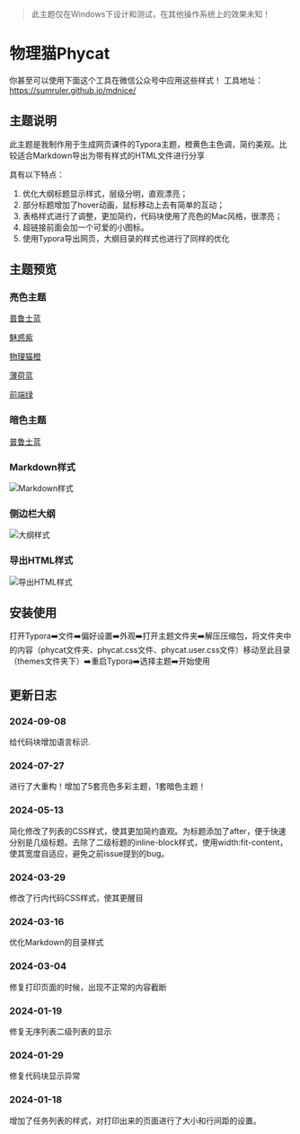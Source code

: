 >此主题仅在Windows下设计和测试，在其他操作系统上的效果未知！

# 物理猫Phycat
你甚至可以使用下面这个工具在微信公众号中应用这些样式！
工具地址：https://sumruler.github.io/mdnice/
## 主题说明

此主题是我制作用于生成网页课件的Typora主题，橙黄色主色调，简约美观。比较适合Markdown导出为带有样式的HTML文件进行分享

具有以下特点：
1. 优化大纲标题显示样式，层级分明，直观漂亮；
2. 部分标题增加了hover动画，鼠标移动上去有简单的互动；
3. 表格样式进行了调整，更加简约，代码块使用了亮色的Mac风格，很漂亮；
4. 超链接前面会加一个可爱的小图标。
5. 使用Typora导出网页，大纲目录的样式也进行了同样的优化

## 主题预览

### 亮色主题

[普鲁士蓝](https://sumruler.github.io/typora-theme-phycat/phycat-plusblue.html)

[魅惑紫](https://sumruler.github.io/typora-theme-phycat/phycat-purple.html)

[物理猫橙](https://sumruler.github.io/typora-theme-phycat/phycat-orange.html)

[薄荷蓝](https://sumruler.github.io/typora-theme-phycat/phycat-mint.html)

[前端绿](https://sumruler.github.io/typora-theme-phycat/phycat-green.html)

### 暗色主题

[普鲁士蓝](https://sumruler.github.io/typora-theme-phycat/phycat-dark.html)



### Markdown样式

![Markdown样式](https://cdn.phycat.cn/img/typora-theme-phycat.png)

### 侧边栏大纲

![大纲样式](https://cdn.phycat.cn/img/github/phycat-outline.png)

### 导出HTML样式

![导出HTML样式](https://cdn.phycat.cn/img/github/phycat-HTML.png)

## 安装使用

打开Typora➡️文件➡️偏好设置➡️外观➡️打开主题文件夹➡️解压压缩包，将文件夹中的内容（phycat文件夹、phycat.css文件、phycat.user.css文件）移动至此目录（themes文件夹下）➡️重启Typora➡️选择主题➡️开始使用

## 更新日志
### 2024-09-08
给代码块增加语言标识.
### 2024-07-27
进行了大重构！增加了5套亮色多彩主题，1套暗色主题！
### 2024-05-13
简化修改了列表的CSS样式，使其更加简约直观。为标题添加了after，便于快速分别是几级标题。去除了二级标题的inline-block样式，使用width:fit-content，使其宽度自适应，避免之前issue提到的bug。
### 2024-03-29
修改了行内代码CSS样式，使其更醒目
### 2024-03-16
优化Markdown的目录样式
### 2024-03-04
修复打印页面的时候，出现不正常的内容截断
### 2024-01-19
修复无序列表二级列表的显示
### 2024-01-29
修复代码块显示异常
### 2024-01-18
增加了任务列表的样式，对打印出来的页面进行了大小和行间距的设置。




